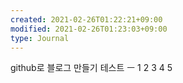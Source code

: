 ```yaml
---
created: 2021-02-26T01:22:21+09:00
modified: 2021-02-26T01:23:03+09:00
type: Journal
---
```


github로 블로그 만들기 테스트 ㅡ
1
2
3
4
5